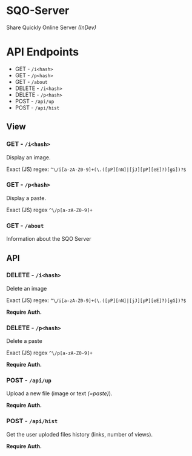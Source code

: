 # SQO-Server
Share Quickly Online Server _(InDev)_

# API Endpoints
- GET - `/i<hash>`
- GET - `/p<hash>`
- GET - `/about`
- DELETE - `/i<hash>`
- DELETE - `/p<hash>`
- POST - `/api/up`
- POST - `/api/hist`

## View
### GET - `/i<hash>`
Display an image.

Exact (JS) regex: `^\/i[a-zA-Z0-9]+(\.([pP][nN]|[jJ][pP][eE]?)[gG])?$`

### GET - `/p<hash>`
Display a paste.

Exact (JS) regex `^\/p[a-zA-Z0-9]+`

### GET - `/about`
Information about the SQO Server

## API
### DELETE - `/i<hash>`
Delete an image

Exact (JS) regex: `^\/i[a-zA-Z0-9]+(\.([pP][nN]|[jJ][pP][eE]?)[gG])?$`

**Require Auth.**

### DELETE - `/p<hash>`
Delete a paste

Exact (JS) regex `^\/p[a-zA-Z0-9]+`

**Require Auth.**

### POST - `/api/up`
Upload a new file (image or text _(=paste)_).

**Require Auth.**

### POST - `/api/hist`
Get the user uploded files history (links, number of views).

**Require Auth.**